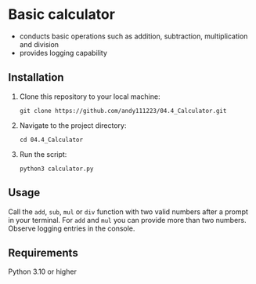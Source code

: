# Basic calculator

 - conducts basic operations such as addition, subtraction, multiplication and division
 - provides logging capability

## Installation

1. Clone this repository to your local machine:

    `git clone https://github.com/andy111223/04.4_Calculator.git`

2. Navigate to the project directory:

    `cd 04.4_Calculator`

3. Run the script:

    `python3 calculator.py`

## Usage

Call the `add`, `sub`, `mul` or `div` function with two valid numbers after a prompt in your terminal. For `add` and `mul` you can provide more than two numbers. Observe logging entries in the console.

## Requirements

Python 3.10 or higher


